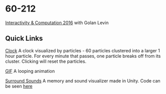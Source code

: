 # 60-212
[Interactivity & Computation 2016](http://cmuems.com/2016/60212/) with Golan Levin


## Quick Links
 [Clock](https://acdaly.github.io/60-212/p5/arialy_clock_FINAL) A clock visualized by particles - 60 particles clustered into a larger 1 hour particle. For every minute that passes, one particle breaks off from its cluster. Clicking will reset the particles.  
   
 [GIF](https://acdaly.github.io/60-212/p5/gif) A looping animation
 
 [Surround Sounds](https://www.arianadaly.com/programming-1/2016/12/22/sound-cubes) A memory and sound visualizer made in Unity. Code can be seen [here](https://acdaly.github.io/60-212/soundCubes)
